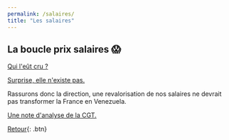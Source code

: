 ```yaml
---
permalink: /salaires/
title: "Les salaires"
---
```

<!-- <base target="_blank"> -->

## La boucle prix salaires 😱

<a href="https://www.radiofrance.fr/franceculture/podcasts/la-bulle-economique/inflation-et-si-on-parlait-de-la-boucle-prix-profit-6168323" target="_blank">Qui l'eût cru ? </a>

<a href="https://www.alternatives-economiques.fr/christian-chavagneux/ny-a-de-boucle-prix-salaire/00104705" target="_blank">Surprise, elle n'existe pas. </a>

Rassurons donc la direction, une revalorisation de nos salaires ne devrait pas transformer la France en Venezuela. 

<a href="https://analyses-propositions.cgt.fr/memo-eco-inflation-la-boucle-prix-profit-ne-fait-plus-aucun-doute" target="_blank">Une note d'analyse de la CGT. </a>

[Retour](/revendications){: .btn}